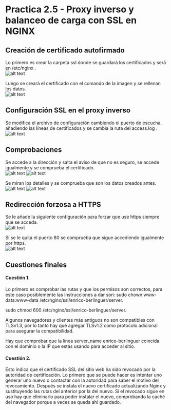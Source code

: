 # Practica 2.5 - Proxy inverso y balanceo de carga con SSL en NGINX

## Creación de certificado autofirmado
Lo primero es crear la carpeta ssl donde se guardará los certificados y será en /etc/nginx . <br>
![alt text](images3/image.png)

Luego se creará el certificado con el comando de la imagen y se rellenan los datos. <br>
![alt text](images3/image-1.png)
## Configuración SSL en el proxy inverso
Se modifica el archivo de configuración cambiendo el puerto de escucha, añadiendo las líneas de certificados y se cambia la ruta del access.log . <br>
![alt text](images3/image-2.png)
## Comprobaciones
Se accede a la dirección y salta el aviso de que no es seguro, se accede igualmente y se comprueba el certificado. <br>
![alt text](images3/image-4.png)
![alt text](images3/image-5.png)

Se miran los detalles y se comprueba que son los datos creados antes. <br>
![alt text](images3/image-6.png)
![alt text](images3/image-7.png)
## Redirección forzosa a HTTPS
Se le añade la siguiente configuración para forzar que use https siempre que se acceda. <br>
![alt text](images3/image-8.png)

Si se le quita el puerto 80 se comprueba que sigue accediendo igualmente por https. <br>
![alt text](images3/image-9.png)
## Cuestiones finales
#### Cuestión 1.

Lo primero es comprobar las rutas y que los permisos son correctos, para este caso posiblemente las instrucciones a dar son: 
sudo chown www-data:www-data /etc/nginx/ssl/enrico-berlinguer/server.

sudo chmod 600 /etc/nginx/ssl/enrico-berlinguer/server.

Algunos navegadores y clientes más antiguos no son compatibles con TLSv1.3, por lo tanto hay que agregar TLSv1.2 como protocolo adicional para asegurar la compatibilidad.

Hay que comprobar que la línea server_name enrico-berlinguer coincida con el dominio o la IP que estás usando para acceder al sitio. <br>

#### Cuestión 2.
Esto indica que el certificado SSL del sitio web ha sido revocado por la autoridad de certificación.
Lo primero que se puede hacer es intentar uno generar uno nuevo o contactar con la autoridad para saber el motivo del revocamiento. Después se instala el nuevo certificado actualizando Nginx y sustituyendo las rutas del anterior por la del nuevo. Si el revocado sigue en uso hay que eliminarlo para poder instalar el nuevo, comprobando la caché del navegador porque a veces se queda ahí guardado.